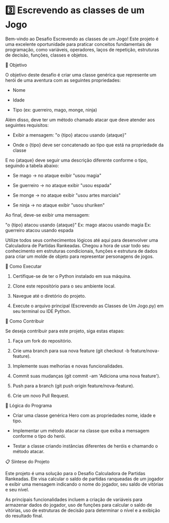 # 3️⃣ Escrevendo as classes de um Jogo

Bem-vindo ao Desafio Escrevendo as classes de um Jogo! Este projeto é uma excelente oportunidade para praticar conceitos fundamentais de programação, como variáveis, operadores, laços de repetição, estruturas de decisão, funções, classes e objetos.

🎯 Objetivo

O objetivo deste desafio é criar uma classe genérica que represente um herói de uma aventura com as seguintes propriedades:

- Nome

- Idade

- Tipo (ex: guerreiro, mago, monge, ninja)

Além disso, deve ter um método chamado atacar que deve atender aos seguintes requisitos:

- Exibir a mensagem: "o {tipo} atacou usando {ataque}"

- Onde o {tipo} deve ser concatenado ao tipo que está na propriedade da classe

E no {ataque} deve seguir uma descrição diferente conforme o tipo, seguindo a tabela abaixo:

- Se mago -> no ataque exibir "usou magia"

- Se guerreiro -> no ataque exibir "usou espada" 

- Se monge -> no ataque exibir "usou artes marciais"

- Se ninja -> no ataque exibir "usou shuriken"
  
Ao final, deve-se exibir uma mensagem:

"o {tipo} atacou usando {ataque}"
Ex: mago atacou usando magia
Ex: guerreiro atacou usando espada

Utilize todos seus conhecimentos lógicos até aqui para desenvolver uma Calculadora de Partidas Rankeadas. Chegou a hora de usar todo seu conhecimento em estruturas condicionais, funções e estrutura de dados para criar um molde de objeto para representar personagens de jogos.

📝 Como Executar

1. Certifique-se de ter o Python instalado em sua máquina.

2. Clone este repositório para o seu ambiente local.

3. Navegue até o diretório do projeto.

4. Execute o arquivo principal (Escrevendo as Classes de Um Jogo.py) em seu terminal ou IDE Python.

🤝 Como Contribuir

Se deseja contribuir para este projeto, siga estas etapas:

1. Faça um fork do repositório.

2. Crie uma branch para sua nova feature (git checkout -b feature/nova-feature).

3. Implemente suas melhorias e novas funcionalidades.

4. Commit suas mudanças (git commit -am 'Adiciona uma nova feature').

5. Push para a branch (git push origin feature/nova-feature).

6. Crie um novo Pull Request.

🧠 Lógica do Programa

- Criar uma classe genérica Hero com as propriedades nome, idade e tipo.

- Implementar um método atacar na classe que exiba a mensagem conforme o tipo do herói.

- Testar a classe criando instâncias diferentes de heróis e chamando o método atacar.

📋 Síntese do Projeto

Este projeto é uma solução para o Desafio Calculadora de Partidas Rankeadas. Ele visa calcular o saldo de partidas ranqueadas de um jogador e exibir uma mensagem indicando o nome do jogador, seu saldo de vitórias e seu nível.

As principais funcionalidades incluem a criação de variáveis para armazenar dados do jogador, uso de funções para calcular o saldo de vitórias, uso de estruturas de decisão para determinar o nível e a exibição do resultado final.
